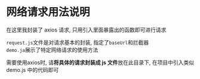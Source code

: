 # 网络请求用法说明

在这里我封装了 axios 请求, 只用引入里面暴露出的函数即可进行请求

`request.js`文件是对请求基本的封装, 指定了`baseUrl`和拦截器  
`demo.ja`展示了特定网络请求的使用方法

需要使用axios时, 请**将具体的请求封装成 js 文件**放在此目录下, 在项目中引入类似 demo.js 中的代码即可
